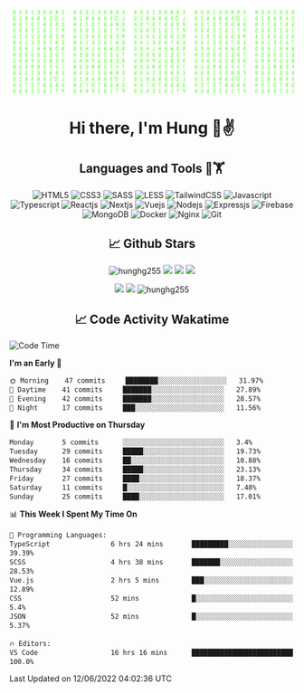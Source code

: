 [![Matrix SVG](https://github.com/hunghg255/hunghg255/blob/master/img/matrix.svg)](https://hunghg255.github.io)
<!-- [![unicorncode_bzb8ey](https://res.cloudinary.com/hunghg255/image/upload/v1647578947/unicorncode_bzb8ey.svg)](https://hunghg255.github.io) -->
<!-- # 👀 Hi stranger! 👋🏻 -->

<h1 align='center'>Hi there, I'm Hung 👋✌</h1>

<h2 align='center'>Languages and Tools 🔧🏋</h2>

<div align='center'>
  <img src="https://img.shields.io/badge/html5-%23E34F26.svg?style=flat-square&logo=html5&logoColor=white" alt="HTML5" />
  <img src="https://img.shields.io/badge/css3-%231572B6.svg?style=flat-square&logo=css3&logoColor=white" alt="CSS3" />
  <img src="https://img.shields.io/badge/SASS-hotpink.svg?style=flat-square&logo=SASS&logoColor=white" alt="SASS" />
  <img src="https://img.shields.io/badge/LESS-%230db7ed.svg?style=flat-square&logo=less&logoColor=white" alt="LESS" />
  <img src="https://img.shields.io/badge/Tailwindcss-%2338B2AC.svg?style=flat-square&logo=tailwind-css&logoColor=white" alt="TailwindCSS" />
  <img src="https://img.shields.io/badge/Javascript-%23323330.svg?style=flat-square&logo=javascript&logoColor=%23F7DF1E" alt="Javascript" />
  <img src="https://img.shields.io/badge/Typescript-%23007ACC.svg?style=flat-square&logo=typescript&logoColor=white" alt="Typescript" />
  <img src="https://img.shields.io/badge/Reactjs-%2320232a.svg?style=flat-square&logo=react&logoColor=%2361DAFB" alt="Reactjs" />
  <img src="https://img.shields.io/badge/Nextjs-black?style=flat-square&logo=next.js&logoColor=white" alt="Nextjs" />
  <img src="https://img.shields.io/badge/Vuejs-%2335495e.svg?style=flat-square&logo=vuedotjs&logoColor=%234FC08D" alt="Vuejs" />
  <img src="https://img.shields.io/badge/Nodejs-6DA55F?style=flat-square&logo=node.js&logoColor=white" alt="Nodejs" />
  <img src="https://img.shields.io/badge/Expressjs-6DA55F?style=flat-square&logo=express&logoColor=white" alt="Expressjs" />
  <img src="https://img.shields.io/badge/Firebase-%23039BE5.svg?style=flat-square&logo=firebase" alt="Firebase" />
  <img src="https://img.shields.io/badge/MongoDB-%234ea94b.svg?style=flat-square&logo=mongodb&logoColor=white" alt="MongoDB" />
  <img src="https://img.shields.io/badge/Docker-%230db7ed.svg?style=flat-square&logo=docker&logoColor=white" alt="Docker" />
  <img src="https://img.shields.io/badge/Nginx-%234ea94b.svg?style=flat-square&logo=nginx&logoColor=white" alt="Nginx" />
  <img src="https://img.shields.io/badge/Git-%23E34F26.svg?style=flat-square&logo=git&logoColor=white" alt="Git" />
</div>

<h2 align='center'> 📈 Github Stars </h2>
<p align="center"> <img src="https://komarev.com/ghpvc/?username=hunghg255&style=flat" alt="hunghg255" />
  <img src="https://shields.io/github/stars/hunghg255">
  <img src="https://img.shields.io/github/followers/hunghg255">
  <img src="https://img.shields.io/static/v1?label=%F0%9F%8C%9F&message=Love%20coding&style=style=flat&color=c80000">
</p>
<div align="center">
 <img src="https://github-readme-stats.vercel.app/api?username=hunghg255&show_icons=true&border_radius=15"/>
  <img src="https://github-readme-stats.vercel.app/api/top-langs/?username=hunghg255&border_radius=15&layout=compact&langs_count=6"/>
  <img 
       src="https://github-readme-streak-stats.herokuapp.com/?user=hunghg255&" 
       alt="hunghg255" 
  />
</div>

<h2 align='center'> 📈 Code Activity Wakatime </h2>

<!--START_SECTION:waka-->
![Code Time](http://img.shields.io/badge/Code%20Time-1%2C002%20hrs%2045%20mins-blue)

**I'm an Early 🐤** 

```text
🌞 Morning    47 commits     ████████░░░░░░░░░░░░░░░░░   31.97% 
🌆 Daytime    41 commits     ███████░░░░░░░░░░░░░░░░░░   27.89% 
🌃 Evening    42 commits     ███████░░░░░░░░░░░░░░░░░░   28.57% 
🌙 Night      17 commits     ███░░░░░░░░░░░░░░░░░░░░░░   11.56%

```
📅 **I'm Most Productive on Thursday** 

```text
Monday       5 commits      ░░░░░░░░░░░░░░░░░░░░░░░░░   3.4% 
Tuesday      29 commits     █████░░░░░░░░░░░░░░░░░░░░   19.73% 
Wednesday    16 commits     ██░░░░░░░░░░░░░░░░░░░░░░░   10.88% 
Thursday     34 commits     █████░░░░░░░░░░░░░░░░░░░░   23.13% 
Friday       27 commits     ████░░░░░░░░░░░░░░░░░░░░░   18.37% 
Saturday     11 commits     █░░░░░░░░░░░░░░░░░░░░░░░░   7.48% 
Sunday       25 commits     ████░░░░░░░░░░░░░░░░░░░░░   17.01%

```


📊 **This Week I Spent My Time On** 

```text
💬 Programming Languages: 
TypeScript               6 hrs 24 mins       █████████░░░░░░░░░░░░░░░░   39.39% 
SCSS                     4 hrs 38 mins       ███████░░░░░░░░░░░░░░░░░░   28.53% 
Vue.js                   2 hrs 5 mins        ███░░░░░░░░░░░░░░░░░░░░░░   12.89% 
CSS                      52 mins             █░░░░░░░░░░░░░░░░░░░░░░░░   5.4% 
JSON                     52 mins             █░░░░░░░░░░░░░░░░░░░░░░░░   5.37%

🔥 Editors: 
VS Code                  16 hrs 16 mins      █████████████████████████   100.0%

```


 Last Updated on 12/06/2022 04:02:36 UTC
<!--END_SECTION:waka-->

